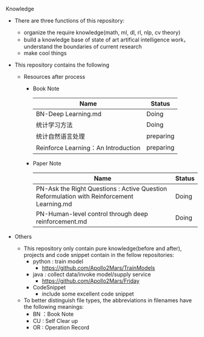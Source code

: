 Knowledge 

- There are three functions of this repository:
  - organize the require knowledge(math, ml, dl, rl, nlp, cv theory)
  - build a knowledge base of state of art artifical intelligence work，understand the boundaries of current research
  - make cool things

- This repository contains the following
  - Resources after process
    - Book Note
    
      | Name                | Status |
      | ------------------- | ------ |
      | BN-Deep Learning.md | Doing  |
      | 统计学习方法 | Doing |
      | 统计自然语言处理 | preparing |
      | Reinforce Learning：An Introduction | preparing |

    - Paper Note

      | Name                                     | Status |
      | ---------------------------------------- | ------ |
      | PN-Ask the Right Questions : Active Question Reformulation with Reinforcement Learning.md | Doing  |
      | PN-Human-level control through deep reinforcement.md                                      |  Doing |

- Others
  - This repository only contain pure knowledge(before and after), projects and code snippet contain in the fellow repositories: 
    - python : train model
      - https://github.com/Apollo2Mars/TrainModels
    - java : collect data/invoke model/supply service 
      - https://github.com/Apollo2Mars/Friday
    - CodeSnippet
      - include some excellent code snippet
  - To better distinguish file types, the abbreviations in filenames have the following meanings:
    - BN ：Book Note
    - CU : Self Clear up
    - OR : Operation Record

